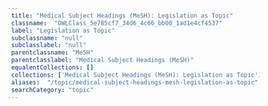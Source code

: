 ```yaml
--- 
 title: "Medical Subject Headings (MeSH): Legislation as Topic" 
 classname:  "OWLClass_5e785cf7_34d6_4c66_bb00_1ad1e4cf4537" 
 label: "Legislation as Topic" 
 subclassname: "null" 
 subclasslabel: "null" 
 parentclassname: "MeSH" 
 parentclasslabel: "Medical Subject Headings (MeSH)" 
 equalentCollections: [] 
 collections: ['Medical Subject Headings (MeSH): Legislation as Topic']
 aliases:  "/topic/medical-subject-headings-mesh-legislation-as-topic"  
 searchCategory: "topic" 
---
```


